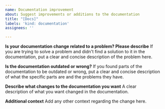 ```yaml
---
name: Documentation improvement
about: Suggest improvements or additions to the documentation
title: "[Docs]"
labels: 'kind: documentation'
assignees: ''

---
```


**Is your documentation change related to a problem? Please describe**
If you are trying to solve a problem and didn't find a solution to it in the documentation, put a clear and concise description of the problem here.

**Is the documentation outdated or wrong?**
If you found parts of the documentation to be outdated or wrong, put a clear and concise description of what the specific parts are and the problems they have.

**Describe what changes to the documentation you want**
A clear description of what you want changed in the documentation.

**Additional context**
Add any other context regarding the change here.
